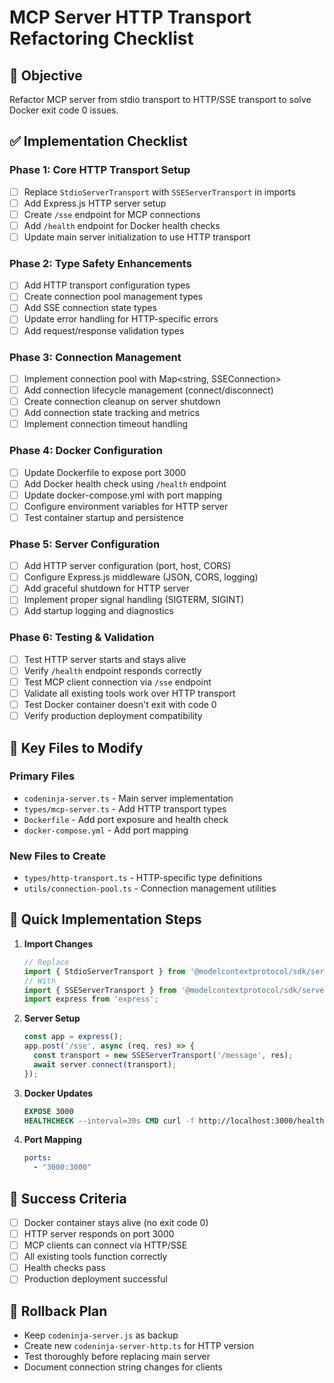 # MCP Server HTTP Transport Refactoring Checklist

## 🎯 Objective
Refactor MCP server from stdio transport to HTTP/SSE transport to solve Docker exit code 0 issues.

## ✅ Implementation Checklist

### Phase 1: Core HTTP Transport Setup
- [ ] Replace `StdioServerTransport` with `SSEServerTransport` in imports
- [ ] Add Express.js HTTP server setup
- [ ] Create `/sse` endpoint for MCP connections
- [ ] Add `/health` endpoint for Docker health checks
- [ ] Update main server initialization to use HTTP transport

### Phase 2: Type Safety Enhancements
- [ ] Add HTTP transport configuration types
- [ ] Create connection pool management types
- [ ] Add SSE connection state types
- [ ] Update error handling for HTTP-specific errors
- [ ] Add request/response validation types

### Phase 3: Connection Management
- [ ] Implement connection pool with Map<string, SSEConnection>
- [ ] Add connection lifecycle management (connect/disconnect)
- [ ] Create connection cleanup on server shutdown
- [ ] Add connection state tracking and metrics
- [ ] Implement connection timeout handling

### Phase 4: Docker Configuration
- [ ] Update Dockerfile to expose port 3000
- [ ] Add Docker health check using `/health` endpoint
- [ ] Update docker-compose.yml with port mapping
- [ ] Configure environment variables for HTTP server
- [ ] Test container startup and persistence

### Phase 5: Server Configuration
- [ ] Add HTTP server configuration (port, host, CORS)
- [ ] Configure Express.js middleware (JSON, CORS, logging)
- [ ] Add graceful shutdown for HTTP server
- [ ] Implement proper signal handling (SIGTERM, SIGINT)
- [ ] Add startup logging and diagnostics

### Phase 6: Testing & Validation
- [ ] Test HTTP server starts and stays alive
- [ ] Verify `/health` endpoint responds correctly
- [ ] Test MCP client connection via `/sse` endpoint
- [ ] Validate all existing tools work over HTTP transport
- [ ] Test Docker container doesn't exit with code 0
- [ ] Verify production deployment compatibility

## 🔧 Key Files to Modify

### Primary Files
- `codeninja-server.ts` - Main server implementation
- `types/mcp-server.ts` - Add HTTP transport types
- `Dockerfile` - Add port exposure and health check
- `docker-compose.yml` - Add port mapping

### New Files to Create
- `types/http-transport.ts` - HTTP-specific type definitions
- `utils/connection-pool.ts` - Connection management utilities

## 🚀 Quick Implementation Steps

1. **Import Changes**
   ```typescript
   // Replace
   import { StdioServerTransport } from '@modelcontextprotocol/sdk/server/stdio.js';
   // With
   import { SSEServerTransport } from '@modelcontextprotocol/sdk/server/sse.js';
   import express from 'express';
   ```

2. **Server Setup**
   ```typescript
   const app = express();
   app.post('/sse', async (req, res) => {
     const transport = new SSEServerTransport('/message', res);
     await server.connect(transport);
   });
   ```

3. **Docker Updates**
   ```dockerfile
   EXPOSE 3000
   HEALTHCHECK --interval=30s CMD curl -f http://localhost:3000/health || exit 1
   ```

4. **Port Mapping**
   ```yaml
   ports:
     - "3000:3000"
   ```

## 🎯 Success Criteria
- [ ] Docker container stays alive (no exit code 0)
- [ ] HTTP server responds on port 3000
- [ ] MCP clients can connect via HTTP/SSE
- [ ] All existing tools function correctly
- [ ] Health checks pass
- [ ] Production deployment successful

## 🔄 Rollback Plan
- Keep `codeninja-server.js` as backup
- Create new `codeninja-server-http.ts` for HTTP version
- Test thoroughly before replacing main server
- Document connection string changes for clients